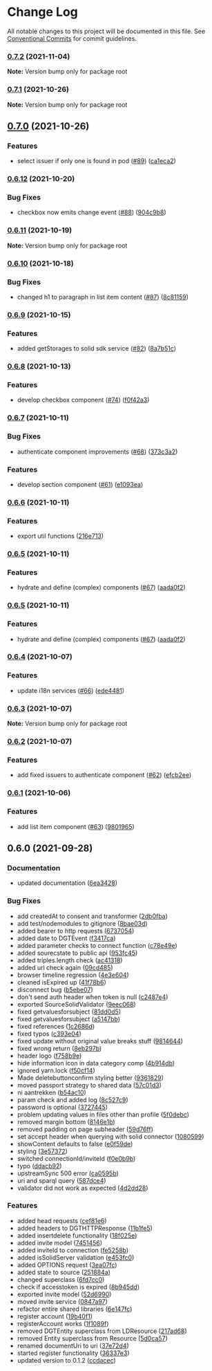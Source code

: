 # Change Log

All notable changes to this project will be documented in this file.
See [Conventional Commits](https://conventionalcommits.org) for commit guidelines.

### [0.7.2](https://github.com/digita-ai/dgt-shared/compare/v0.7.1...v0.7.2) (2021-11-04)

**Note:** Version bump only for package root





### [0.7.1](https://github.com/digita-ai/dgt-shared/compare/v0.7.0...v0.7.1) (2021-10-26)

**Note:** Version bump only for package root





## [0.7.0](https://github.com/digita-ai/dgt-shared/compare/v0.6.12...v0.7.0) (2021-10-26)


### **Features**

* select issuer if only one is found in pod ([#89](https://github.com/digita-ai/dgt-shared/issues/89)) ([ca1eca2](https://github.com/digita-ai/dgt-shared/commit/ca1eca2235ab61b121e811224644daef49914068))



### [0.6.12](https://github.com/digita-ai/dgt-shared/compare/v0.6.11...v0.6.12) (2021-10-20)


### **Bug Fixes**

* checkbox now emits change event ([#88](https://github.com/digita-ai/dgt-shared/issues/88)) ([904c9b8](https://github.com/digita-ai/dgt-shared/commit/904c9b855eaeb24db7bb81b7f523e2933012cc9f))



### [0.6.11](https://github.com/digita-ai/dgt-shared/compare/v0.6.10...v0.6.11) (2021-10-19)

**Note:** Version bump only for package root





### [0.6.10](https://github.com/digita-ai/dgt-shared/compare/v0.6.9...v0.6.10) (2021-10-18)


### **Bug Fixes**

* changed h1 to paragraph in list item content ([#87](https://github.com/digita-ai/dgt-shared/issues/87)) ([8c81159](https://github.com/digita-ai/dgt-shared/commit/8c81159a6f6e88533fd42f4aea6942974050469c))



### [0.6.9](https://github.com/digita-ai/dgt-shared/compare/v0.6.8...v0.6.9) (2021-10-15)


### **Features**

* added getStorages to solid sdk service ([#82](https://github.com/digita-ai/dgt-shared/issues/82)) ([8a7b51c](https://github.com/digita-ai/dgt-shared/commit/8a7b51c1b2aee787276378d67c737d20c7a28e61))



### [0.6.8](https://github.com/digita-ai/dgt-shared/compare/v0.6.7...v0.6.8) (2021-10-13)


### **Features**

* develop checkbox component ([#74](https://github.com/digita-ai/dgt-shared/issues/74)) ([f0f42a3](https://github.com/digita-ai/dgt-shared/commit/f0f42a3205299f16c461ada6e3369720e46252d0))



### [0.6.7](https://github.com/digita-ai/dgt-shared/compare/v0.6.6...v0.6.7) (2021-10-11)


### **Bug Fixes**

* authenticate component improvements ([#68](https://github.com/digita-ai/dgt-shared/issues/68)) ([373c3a2](https://github.com/digita-ai/dgt-shared/commit/373c3a26879b8698a5ce2d38b67f84ab61735797))


### **Features**

* develop section component ([#61](https://github.com/digita-ai/dgt-shared/issues/61)) ([e1093ea](https://github.com/digita-ai/dgt-shared/commit/e1093eaec381ed0c1ca1bc16e1983a161d9f0dda))



### [0.6.6](https://github.com/digita-ai/dgt-shared/compare/v0.6.5...v0.6.6) (2021-10-11)


### **Features**

* export util functions ([216e713](https://github.com/digita-ai/dgt-shared/commit/216e713206bfa63f1d0b50b88aa260de4f06b29a))



### [0.6.5](https://github.com/digita-ai/dgt-shared/compare/v0.6.4...v0.6.5) (2021-10-11)


### **Features**

* hydrate and define (complex) components ([#67](https://github.com/digita-ai/dgt-shared/issues/67)) ([aada0f2](https://github.com/digita-ai/dgt-shared/commit/aada0f275f93359ae1a2716cfd634a719428386f))



### [0.6.5](https://github.com/digita-ai/dgt-shared/compare/v0.6.4...v0.6.5) (2021-10-11)


### **Features**

* hydrate and define (complex) components ([#67](https://github.com/digita-ai/dgt-shared/issues/67)) ([aada0f2](https://github.com/digita-ai/dgt-shared/commit/aada0f275f93359ae1a2716cfd634a719428386f))



### [0.6.4](https://github.com/digita-ai/dgt-shared/compare/v0.6.3...v0.6.4) (2021-10-07)


### **Features**

* update i18n services ([#66](https://github.com/digita-ai/dgt-shared/issues/66)) ([ede4481](https://github.com/digita-ai/dgt-shared/commit/ede44818a24bf39ab2a550c009ee18bdb07f2432))



### [0.6.3](https://github.com/digita-ai/dgt-shared/compare/v0.6.2...v0.6.3) (2021-10-07)

**Note:** Version bump only for package root





### [0.6.2](https://github.com/digita-ai/dgt-shared/compare/v0.6.1...v0.6.2) (2021-10-07)


### **Features**

* add fixed issuers to authenticate component ([#62](https://github.com/digita-ai/dgt-shared/issues/62)) ([efcb2ee](https://github.com/digita-ai/dgt-shared/commit/efcb2ee26a0b1e193890f1f604510bd940bc9c74))



### [0.6.1](https://github.com/digita-ai/dgt-shared/compare/v0.6.0...v0.6.1) (2021-10-06)


### **Features**

* add list item component ([#63](https://github.com/digita-ai/dgt-shared/issues/63)) ([9801965](https://github.com/digita-ai/dgt-shared/commit/98019656a618b9fe42212ee80ef350646c58f173))



## 0.6.0 (2021-09-28)


### **Documentation**

* updated documentation ([6ea3428](https://github.com/digita-ai/dgt-shared/commit/6ea3428cbe407ec444d295b4ffc09dce32cb6755))


### **Bug Fixes**

* add createdAt to consent and transformer ([2db0fba](https://github.com/digita-ai/dgt-shared/commit/2db0fbad6f0989d0834e5efd64a6548237a8f1fc))
* add test/nodemodules to gitignore ([8bae03d](https://github.com/digita-ai/dgt-shared/commit/8bae03da7016e73f1a95a8bd0e8d12e2b682c7e3))
* added bearer to http requests ([6737054](https://github.com/digita-ai/dgt-shared/commit/6737054fc5151b06bedec25f28fc9522c2408ce1))
* added date to DGTEvent ([f3417ca](https://github.com/digita-ai/dgt-shared/commit/f3417caef8f662ca8d3629309eccd58d92d47d2f))
* added parameter checks to connect function ([c78e49e](https://github.com/digita-ai/dgt-shared/commit/c78e49ec959cb97636f9a63107ace846734d2f8a))
* added sourecstate to public api ([953fc45](https://github.com/digita-ai/dgt-shared/commit/953fc45f5c099f5e23d3325597a4ddb97fcf537a))
* added triples.length check ([ac41318](https://github.com/digita-ai/dgt-shared/commit/ac41318e7e8bf6fb9195a7ac3f0551f1aa5ee958))
* added url check again ([09cd485](https://github.com/digita-ai/dgt-shared/commit/09cd485562d9a6cac1b7b3cbc8e9c573000f364c))
* browser timeline regression ([4e3e604](https://github.com/digita-ai/dgt-shared/commit/4e3e604dc7c86075d5c25299133e87fb4c6d83cb))
* cleaned isExpired up ([41f78b6](https://github.com/digita-ai/dgt-shared/commit/41f78b6a6b5eeb8d7d3645ddd25191c5a289bd6d))
* disconnect bug ([b5ebe07](https://github.com/digita-ai/dgt-shared/commit/b5ebe07618432f1eca55251a26a165076489a3e4))
* don't send auth header when token is null ([c2487e4](https://github.com/digita-ai/dgt-shared/commit/c2487e473f916704d707790d4cec46d1a4aa3ca4))
* exported SourceSolidValidator ([9eec068](https://github.com/digita-ai/dgt-shared/commit/9eec06870516f3766d548881451ee2de16a83257))
* fixed getvaluesforsubject ([81dd0d5](https://github.com/digita-ai/dgt-shared/commit/81dd0d5c8b06a2b7d99cbe37689c2a813ab4684d))
* fixed getvaluesforsubject ([a5147bb](https://github.com/digita-ai/dgt-shared/commit/a5147bbea02396f79fcc450a50fb2446e0785af5))
* fixed references ([1c2686d](https://github.com/digita-ai/dgt-shared/commit/1c2686d9c8129d36c60d8ef82b95d3148ccfccd9))
* fixed typos ([c393e04](https://github.com/digita-ai/dgt-shared/commit/c393e04c17c4a90289ef3dc8c2fa56541ba560c1))
* fixed update without original value breaks stuff ([9814644](https://github.com/digita-ai/dgt-shared/commit/9814644e788893c6aa58774ea3064bca7fa668b1))
* fixed wrong return ([8eb297b](https://github.com/digita-ai/dgt-shared/commit/8eb297bd5fff9fbf301e4ea699d3fd73d389b799))
* header logo ([f758b9e](https://github.com/digita-ai/dgt-shared/commit/f758b9eab6c544a6694ccbaabcaf996097c0f7b9))
* hide information icon in data category comp ([4b914db](https://github.com/digita-ai/dgt-shared/commit/4b914dbd68a1f440e0d3d9de019b18026628b831))
* ignored yarn.lock ([f50cf14](https://github.com/digita-ai/dgt-shared/commit/f50cf14594f88fe560cf344d4ef3492aa1ba622c))
* Made deletebuttonconfirm styling better ([9361829](https://github.com/digita-ai/dgt-shared/commit/9361829d99debbe51345d6e82c283d97831b849d))
* moved passport strategy to shared data ([57c01d3](https://github.com/digita-ai/dgt-shared/commit/57c01d331eeee5d81ae651ac458add49e536f1ff))
* ni aantrekken ([b54ac10](https://github.com/digita-ai/dgt-shared/commit/b54ac10c1f9b1b90ab61fb670d068fd3d8225c81))
* param check and added log ([8c527c9](https://github.com/digita-ai/dgt-shared/commit/8c527c9a5e8e12604b6038c0b0e11c1379939f88))
* password is optional ([3727445](https://github.com/digita-ai/dgt-shared/commit/372744508add4cf6f3e93b6368adc6f1dd7b06c5))
* problem updating values in files other than profile ([5f0debc](https://github.com/digita-ai/dgt-shared/commit/5f0debc32fc3edaaf96d1734cb61744558ea89f1))
* removed margin bottom ([8146e1b](https://github.com/digita-ai/dgt-shared/commit/8146e1b6542277e03f0103791814a86d42202f9b))
* removed padding on page subheader ([59d76ff](https://github.com/digita-ai/dgt-shared/commit/59d76ff3138c44390364a57f6e0127e0c7bcb435))
* set accept header when querying with solid connector ([1080599](https://github.com/digita-ai/dgt-shared/commit/10805993360c0d40f4fad803ff94b9e0959ede44))
* showContent defaults to false ([e0f59de](https://github.com/digita-ai/dgt-shared/commit/e0f59de4bbebc85c3dfb0faf47d897e5035583a8))
* styling ([3e57372](https://github.com/digita-ai/dgt-shared/commit/3e57372c0b968926c0dded86ab8d34d5f090fa80))
* switched connectionId/inviteId ([f0e0b9b](https://github.com/digita-ai/dgt-shared/commit/f0e0b9b5c8347df6e3dfae0f6f7ae9abb1679825))
* typo ([ddacb92](https://github.com/digita-ai/dgt-shared/commit/ddacb92f9e131ccf5ac21104e24e62a9f987cca2))
* upstreamSync 500 error ([ca0595b](https://github.com/digita-ai/dgt-shared/commit/ca0595b54e367b007a8d92df86c1b36864f0017b))
* uri and sparql query ([587dce4](https://github.com/digita-ai/dgt-shared/commit/587dce4e3c164bd7c848a54d882f415daf902b83))
* validator did not work as expected ([4d2dd28](https://github.com/digita-ai/dgt-shared/commit/4d2dd28db2d6a156fc00ac53ca3232f17434720f))


### **Features**

* added head requests ([cef81e6](https://github.com/digita-ai/dgt-shared/commit/cef81e6e736a3d3b2c68194c9db0431afa6b7c8f))
* added headers to DGTHTTPResponse ([11b1fe5](https://github.com/digita-ai/dgt-shared/commit/11b1fe51922bd914fcb9dfdb5b46b6d119fde3a0))
* added insertdelete functionality ([18f025e](https://github.com/digita-ai/dgt-shared/commit/18f025ed3fdb7aa056fdabaa3e4970cd9ef5f094))
* added invite model ([7451456](https://github.com/digita-ai/dgt-shared/commit/745145614d6fc9f149f5c734013c81ad1a55306c))
* added inviteId to connection ([fe5258b](https://github.com/digita-ai/dgt-shared/commit/fe5258bfe50a2ef418be0e68dfeb70447aa84a24))
* added isSolidServer validation ([e453fc0](https://github.com/digita-ai/dgt-shared/commit/e453fc078caa47dd0832dac47fbb4378b364060a))
* added OPTIONS request ([3ea07fc](https://github.com/digita-ai/dgt-shared/commit/3ea07fca9110e63bb74922447b66680e6dc9ced0))
* added state to source ([251884a](https://github.com/digita-ai/dgt-shared/commit/251884ad69189b94de8fe9104caf2ff45de6332e))
* changed superclass ([6fd7cc0](https://github.com/digita-ai/dgt-shared/commit/6fd7cc05d475ad4899986845987d68051d5a5738))
* check if accesstoken is expired ([8b945dd](https://github.com/digita-ai/dgt-shared/commit/8b945ddbd9d46289fbc591cba463cdcf6ce1c91b))
* exported invite model ([52d6990](https://github.com/digita-ai/dgt-shared/commit/52d69900aa59a17ba67c929ca7b4629c5f5882d1))
* moved invite service ([0847a97](https://github.com/digita-ai/dgt-shared/commit/0847a97f08b5eaab3107613c1c5d9622245d953e))
* refactor entire shared libraries ([6e147fc](https://github.com/digita-ai/dgt-shared/commit/6e147fc78c91ff173aa2998c11d913442a71e939))
* register account ([19b40f1](https://github.com/digita-ai/dgt-shared/commit/19b40f136389e1689ccd57f1492384f33872f61e))
* registerAccount works ([1f1089f](https://github.com/digita-ai/dgt-shared/commit/1f1089f4aaa26ae85249be1065f5744654a7fda2))
* removed DGTEntity superclass from LDResource ([217ad68](https://github.com/digita-ai/dgt-shared/commit/217ad68c70d17717ae486218aaacb696b86aa403))
* removed Entity superclass from Resource ([5d0ca57](https://github.com/digita-ai/dgt-shared/commit/5d0ca5733d4b2f67aa857a5f26d3c864c50793e5))
* renamed documentUri to uri ([37e72d4](https://github.com/digita-ai/dgt-shared/commit/37e72d49e465403068e2421694e881b3509ed3b6))
* started register functionality ([36337e3](https://github.com/digita-ai/dgt-shared/commit/36337e35699ca54c7404e3a692e2ce2f0f18b113))
* updated version to 0.1.2 ([ccdacec](https://github.com/digita-ai/dgt-shared/commit/ccdacec226ed45273872f8bedb7251240174eaa0))

